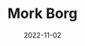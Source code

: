 ---
title: "Mork Borg"
authors:
    - "Pelle Nilsson"
    - "Johan Nohr"
date: 2022-11-02
star_rating: 4
books/tags:
    - "tabletop roleplaying"
summary: "MÖRK BORG is a pitch-black apocalyptic fantasy RPG about lost souls and fools seeking redemption, forgiveness or the last remaining riches in a bleak and dying world."
---